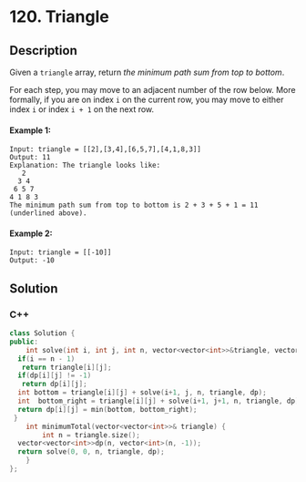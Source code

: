 # 120. Triangle

## Description
Given a `triangle` array, return *the minimum path sum from top to bottom*.

For each step, you may move to an adjacent number of the row below. More formally, if you are on index `i` on the current row, you may move to either index `i` or index `i + 1` on the next row.

#### Example 1:
```
Input: triangle = [[2],[3,4],[6,5,7],[4,1,8,3]]
Output: 11
Explanation: The triangle looks like:
   2
  3 4
 6 5 7
4 1 8 3
The minimum path sum from top to bottom is 2 + 3 + 5 + 1 = 11 (underlined above).
```

#### Example 2:
```
Input: triangle = [[-10]]
Output: -10
```


## Solution

### C++
```cpp
class Solution {
public:
    int solve(int i, int j, int n, vector<vector<int>>&triangle, vector<vector<int>>&dp) {
  if(i == n - 1)
   return triangle[i][j];
  if(dp[i][j] != -1)
   return dp[i][j];
  int bottom = triangle[i][j] + solve(i+1, j, n, triangle, dp);
  int  bottom_right = triangle[i][j] + solve(i+1, j+1, n, triangle, dp);
  return dp[i][j] = min(bottom, bottom_right);
 }
    int minimumTotal(vector<vector<int>>& triangle) {
        int n = triangle.size();
  vector<vector<int>>dp(n, vector<int>(n, -1));
  return solve(0, 0, n, triangle, dp);
    }
};
```
